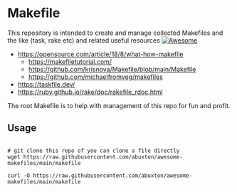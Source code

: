 # Makefile

This repository is intended to create and manage collected Makefiles and the like (task, rake etc) and related useful resources [![Awesome](https://awesome.re/badge.svg)](https://awesome.re)

* <https://opensource.com/article/18/8/what-how-makefile>
  * <https://makefiletutorial.com/>
  * <https://github.com/krisnova/Makefile/blob/main/Makefile>
  * <https://github.com/michaelfromyeg/makefiles>
* <https://taskfile.dev/>
* <https://ruby.github.io/rake/doc/rakefile_rdoc.html>

The root Makefile is to help with management of this repo for fun and profit.

## Usage

``` shell

# git clone this repo of you can clone a file directly
wget https://raw.githubusercontent.com/abuxton/awesome-makefiles/main/makefile

curl -O https://raw.githubusercontent.com/abuxton/awesome-makefiles/main/makefile


```

